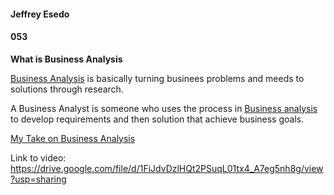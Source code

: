 #### Jeffrey Esedo
#### 053

**What is Business Analysis**

[Business Analysis](https://drive.google.com/file/d/1FiJdvDzlHQt2PSuqL01tx4_A7eg5nh8g/view?usp=sharing) is basically turning businees problems and meeds to solutions through research.

A Business Analyst is someone who uses the process in [Business analysis](https://drive.google.com/file/d/1FiJdvDzlHQt2PSuqL01tx4_A7eg5nh8g/view?usp=sharing) to develop requirements and then solution that achieve business goals.

[My Take on Business Analysis](https://drive.google.com/file/d/1FiJdvDzlHQt2PSuqL01tx4_A7eg5nh8g/view?usp=sharing)

Link to video: https://drive.google.com/file/d/1FiJdvDzlHQt2PSuqL01tx4_A7eg5nh8g/view?usp=sharing